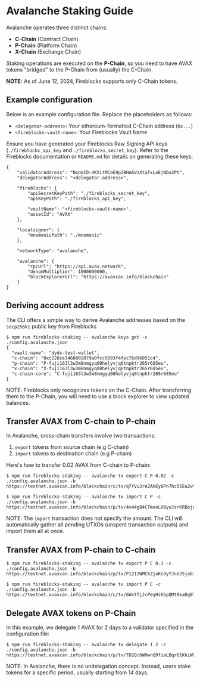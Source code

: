 # Avalanche Staking Guide
Avalanche operates three distinct chains:
* **C-Chain** (Contract Chain)
* **P-Chain** (Platform Chain)
* **X-Chain** (Exchange Chain)

Staking operations are executed on the **P-Chain**, so you need to have AVAX tokens "bridged" to the P-Chain from (usually) the C-Chain.

**NOTE:** As of June 12, 2024, Fireblocks supports only C-Chain tokens.

## Example configuration
Below is an example configuration file. Replace the placeholders as follows:
* `<delegator-address>`: Your ethereum-formatted C-Chain address (`0x...`)
* `<fireblocks-vault-name>`: Your Fireblocks Vault Name

Ensure you have generated your Fireblocks Raw Signing API keys (`./fireblocks_api_key` and `./fireblocks_secret_key`). Refer to the Fireblocks documentation or `README.md` for details on generating these keys.
```
{
    "validatorAddress": "NodeID-4KXitMCoE9p2BHA6VzXtaTxLoEjNDo2Pt",
    "delegatorAddress": "<delegator-address>",

    "fireblocks": {
        "apiSecretKeyPath": "./fireblocks_secret_key",
        "apiKeyPath": "./fireblocks_api_key",

        "vaultName": "<fireblocks-vault-name>",
        "assetId": "AVAX"
    },

    "localsigner": {
        "mnemonicPath": "./mnemonic"
    },

    "networkType": "avalanche",

    "avalanche": {
        "rpcUrl": "https://api.avax.network",
        "denomMultiplier": 1000000000,
        "blockExplorerUrl": "https://avascan.info/blockchain"
    }
}
```

## Deriving account address
The CLI offers a simple way to derive Avalanche addresses based on the `secp256k1` public key from Fireblocks
```
$ npm run fireblocks-staking -- avalanche keys get -c ./config.avalanche.json
{
  "vault-name": "dydx-test-wallet",
  "c-chain": "0xc228ce3460002879a0fcc5093f4fec76d96051c4",
  "p-chain": "P-fuji163l3w3m8nmgyq08helyvjq6tnpktr265r685eu",
  "x-chain": "X-fuji163l3w3m8nmgyq08helyvjq6tnpktr265r685eu",
  "c-chain-core": "C-fuji163l3w3m8nmgyq08helyvjq6tnpktr265r685eu"
}
```

NOTE: Fireblocks only recognizes tokens on the C-Chain. After transferring them to the P-Chain, you will need to use a block explorer to view updated balances.

## Transfer AVAX from C-chain to P-chain
In Avalanche, cross-chain transfers involve two transactions:
1. `export` tokens from source chain (e.g C-chain)
2. `import` tokens to destination chain (e.g P-chain)

Here's how to transfer 0.02 AVAX from C-chain to P-chain:
```
$ npm run fireblocks-staking -- avalanche tx export C P 0.02 -c ./config.avalanche.json -b
https://testnet.avascan.info/blockchain/c/tx/q7YVuJrA2AHEy8Pn7hc5SEu2wYCYhtxeeAYtoYfPza8pMwJG9

$ npm run fireblocks-staking -- avalanche tx import C P -c ./config.avalanche.json -b
https://testnet.avascan.info/blockchain/p/tx/4s44gB4CTmeeLUByuJzr6RBojue67rBs7YGT97e572pqUvjrc
```

NOTE: The `import` transaction does not specify the amount. The CLI will automatically gather all pending UTXOs (unspent transaction outputs) and import them all at once.

## Transfer AVAX from P-chain to C-chain
```
$ npm run fireblocks-staking -- avalanche tx export P C 0.1 -c ./config.avalanche.json -b
https://testnet.avascan.info/blockchain/p/tx/P1213WMCkZjuKcdyYJnUJ5job7AFXkCW8Hp9mJfMWHYmVCjoj

$ npm run fireblocks-staking -- avalanche tx import P C -c ./config.avalanche.json -b
https://testnet.avascan.info/blockchain/c/tx/6WxtTjJcPegHiKbpQMt8kaDgBT7wygzLNnk8w2eXRqZKRAgMY
```

## Delegate AVAX tokens on P-Chain
In this example, we delegate 1 AVAX for 2 days to a validator specified in the configuration file:
```
$ npm run fireblocks-staking -- avalanche tx delegate 1 2 -c ./config.avalanche.json -b
https://testnet.avascan.info/blockchain/p/tx/TD2Qc6WHwnQ9fiaLBqr61KkiWUCkDKotA6GmXpmP3HQpoEY2L
```

NOTE: In Avalanche, there is no undelegation concept. Instead, users stake tokens for a specific period, usually starting from 14 days.
